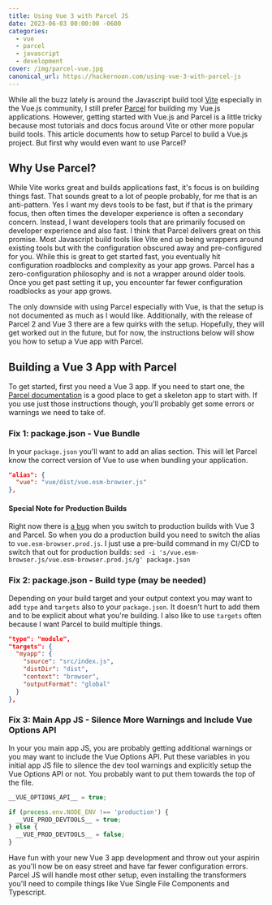 ```yaml
---
title: Using Vue 3 with Parcel JS
date: 2023-06-03 00:00:00 -0600
categories:
  - vue
  - parcel
  - javascript
  - development
cover: /img/parcel-vue.jpg
canonical_url: https://hackernoon.com/using-vue-3-with-parcel-js
---
```


While all the buzz lately is around the Javascript build tool [Vite](https://vitejs.dev/) especially in the Vue.js community, I still prefer [Parcel](https://parceljs.org/) for building my Vue.js applications. However, getting started with Vue.js and Parcel is a little tricky because most tutorials and docs focus around Vite or other more popular build tools. This article documents how to setup Parcel to build a Vue.js project. But first why would even want to use Parcel?

## Why Use Parcel?

While Vite works great and builds applications fast, it's focus is on building things fast. That sounds great to a lot of people probably, for me that is an anti-pattern. Yes I want my devs tools to be fast, but if that is the primary focus, then often times the developer experience is often a secondary concern. Instead, I want developers tools that are primarily focused on developer experience and also fast. I think that Parcel delivers great on this promise. Most Javascript build tools like Vite end up being wrappers around existing tools but with the configuration obscured away and pre-configured for you. While this is great to get started fast, you eventually hit configuration roadblocks and complexity as your app grows. Parcel has a zero-configuration philosophy and is not a wrapper around older tools. Once you get past setting it up, you encounter far fewer configuration roadblocks as your app grows.

The only downside with using Parcel especially with Vue, is that the setup is not documented as much as I would like. Additionally, with the release of Parcel 2 and Vue 3 there are a few quirks with the setup. Hopefully, they will get worked out in the future, but for now, the instructions below will show you how to setup a Vue app with Parcel.

## Building a Vue 3 App with Parcel

To get started, first you need a Vue 3 app. If you need to start one, the [Parcel documentation](https://parceljs.org/languages/vue/) is a good place to get a skeleton app to start with. If you use just those instructions though, you'll probably get some errors or warnings we need to take of.

### Fix 1: package.json - Vue Bundle

In your `package.json` you'll want to add an alias section. This will let Parcel know the correct version of Vue to use when bundling your application.

```json
"alias": {
  "vue": "vue/dist/vue.esm-browser.js"
},
```

#### Special Note for Production Builds

Right now there is [a bug](https://github.com/parcel-bundler/parcel/issues/7663) when you switch to production builds with Vue 3 and Parcel. So when you do a production build you need to switch the alias to `vue.esm-browser.prod.js`. I just use a pre-build command in my CI/CD to switch that out for production builds: `sed -i 's/vue.esm-browser.js/vue.esm-browser.prod.js/g' package.json`

### Fix 2: package.json - Build type (may be needed)

Depending on your build target and your output context you may want to add `type` and `targets` also to your `package.json`. It doesn't hurt to add them and to be explicit about what you're building. I also like to use `targets` often because I want Parcel to build multiple things.

```json
"type": "module",
"targets": {
  "myapp": {
    "source": "src/index.js",
    "distDir": "dist",
    "context": "browser",
    "outputFormat": "global"
  }
},
```

### Fix 3: Main App JS - Silence More Warnings and Include Vue Options API

In your you main app JS, you are probably getting additional warnings or you may want to include the Vue Options API. Put these variables in you initial app JS file to silence the dev tool warnings and explicitly setup the Vue Options API or not. You probably want to put them towards the top of the file.

```javascript
__VUE_OPTIONS_API__ = true;

if (process.env.NODE_ENV !== 'production') {
  __VUE_PROD_DEVTOOLS__ = true;
} else {
  __VUE_PROD_DEVTOOLS__ = false;
}
```

Have fun with your new Vue 3 app development and throw out your aspirin as you'll now be on easy street and have far fewer configuration errors. Parcel JS will handle most other setup, even installing the transformers you'll need to compile things like Vue Single File Components and Typescript.
